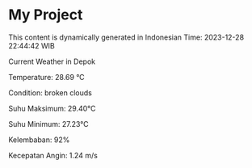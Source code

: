 # My Project

This content is dynamically generated in Indonesian Time: 2023-12-28 22:44:42 WIB


Current Weather in Depok

Temperature: 28.69 °C

Condition: broken clouds

Suhu Maksimum: 29.40°C

Suhu Minimum: 27.23°C

Kelembaban: 92%

Kecepatan Angin: 1.24 m/s

